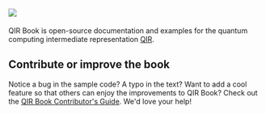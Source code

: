 # <img src="https://github.com/crazy4pi314/qir-book/blob/main/qir-book/logo.svg?raw=true" />

QIR Book is open-source documentation and examples for the quantum computing intermediate representation [QIR](http://qir-alliance.org/).
## Contribute or improve the book

Notice a bug in the sample code? A typo in the text? Want to add a cool feature so that others can enjoy the improvements to QIR Book? Check out the [QIR Book Contributor's Guide](https://jupyterbook.org/contribute/intro.html). We'd love your help!
